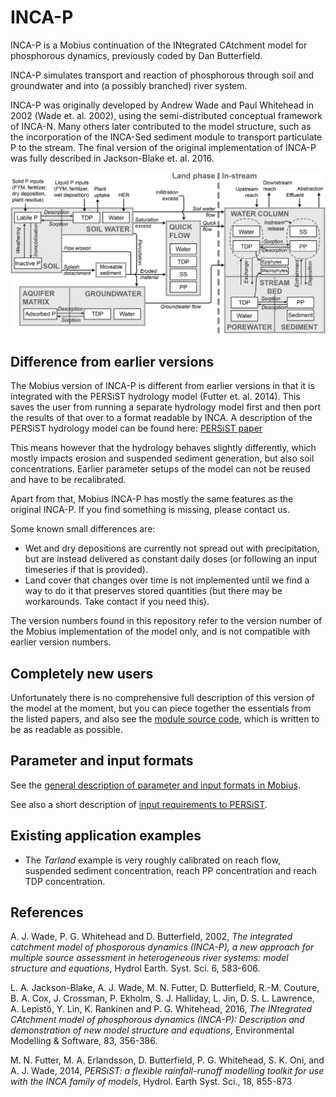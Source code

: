 # INCA-P

INCA-P is a Mobius continuation of the INtegrated CAtchment model for phosphorous dynamics, previously coded by Dan Butterfield.

INCA-P simulates transport and reaction of phosphorous through soil and groundwater and into (a possibly branched) river system.

INCA-P was originally developed by Andrew Wade and Paul Whitehead in 2002 (Wade et. al. 2002), using the semi-distributed conceptual framework of INCA-N. Many others later contributed to the model structure, such as the incorporation of the INCA-Sed sediment module to transport particulate P to the stream. The final version of the original implementation of INCA-P was fully described in Jackson-Blake et. al. 2016.

![alt text](../../Documentation/img/incap.png "Illustration of INCA-P processes taken from (Jackson-Blake et. al. 2016)")


## Difference from earlier versions

The Mobius version of INCA-P is different from earlier versions in that it is integrated with the PERSiST hydrology model (Futter et. al. 2014). This saves the user from running a separate hydrology model first and then port the results of that over to a format readable by INCA. A description of the PERSiST hydrology model can be found here: [PERSiST paper](https://pdfs.semanticscholar.org/2e46/db20c4f6dfa1bcdb45f071ce784cc5a6a873.pdf)

This means however that the hydrology behaves slightly differently, which mostly impacts erosion and suspended sediment generation, but also soil concentrations. Earlier parameter setups of the model can not be reused and have to be recalibrated.

Apart from that, Mobius INCA-P has mostly the same features as the original INCA-P. If you find something is missing, please contact us.

Some known small differences are:
- Wet and dry depositions are currently not spread out with precipitation, but are instead delivered as constant daily doses (or following an input timeseries if that is provided).
- Land cover that changes over time is not implemented until we find a way to do it that preserves stored quantities (but there may be workarounds. Take contact if you need this).

The version numbers found in this repository refer to the version number of the Mobius implementation of the model only, and is not compatible with earlier version numbers.

## Completely new users

Unfortunately there is no comprehensive full description of this version of the model at the moment, but you can piece together the essentials from the listed papers, and also see the [module source code](https://github.com/NIVANorge/Mobius/blob/master/Modules/INCA-P.h), which is written to be as readable as possible.


## Parameter and input formats

See the [general description of parameter and input formats in Mobius](https://github.com/NIVANorge/Mobius/blob/master/Documentation/file_format_documentation.pdf).

See also a short description of [input requirements to PERSiST](https://github.com/NIVANorge/Mobius/tree/master/Documentation/ModelInputRequirements).

## Existing application examples

- The *Tarland* example is very roughly calibrated on reach flow, suspended sediment concentration, reach PP concentration and reach TDP concentration.


## References

A. J. Wade, P. G. Whitehead and D. Butterfield, 2002, *The integrated catchment model of phosporous dynamics (INCA-P), a new approach for multiple source assessment in heterogeneous river systems: model structure and equations*, Hydrol Earth. Syst. Sci. 6, 583-606.

L. A. Jackson-Blake, A. J. Wade, M. N. Futter, D. Butterfield, R.-M. Couture, B. A. Cox, J. Crossman, P. Ekholm, S. J. Halliday, L. Jin, D. S. L. Lawrence, A. Lepistö, Y. Lin, K. Rankinen and P. G. Whitehead, 2016, *The INtegrated CAtchment model of phosphorous dynamics (INCA-P): Description and demonstration of new model structure and equations*, Environmental Modelling & Software, 83, 356-386.

M. N. Futter, M. A. Erlandsson, D. Butterfield, P. G. Whitehead, S. K. Oni, and A. J. Wade, 2014, *PERSiST: a flexible rainfall-runoff modelling toolkit for use with the INCA family of models*, Hydrol. Earth Syst. Sci., 18, 855-873
